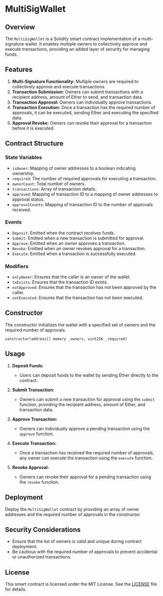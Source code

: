 # MultiSigWallet

## Overview

The `MultiSigWallet` is a Solidity smart contract implementation of a multi-signature wallet. It enables multiple owners to collectively approve and execute transactions, providing an added layer of security for managing funds.

## Features

1. **Multi-Signature Functionality:** Multiple owners are required to collectively approve and execute transactions.
2. **Transaction Submission:** Owners can submit transactions with a recipient address, amount of Ether to send, and transaction data.
3. **Transaction Approval:** Owners can individually approve transactions.
4. **Transaction Execution:** Once a transaction has the required number of approvals, it can be executed, sending Ether and executing the specified data.
5. **Approval Revoke:** Owners can revoke their approval for a transaction before it is executed.

## Contract Structure

### State Variables

- `isOwner`: Mapping of owner addresses to a boolean indicating ownership.
- `required`: The number of required approvals for executing a transaction.
- `ownerCount`: Total number of owners.
- `transactions`: Array of transaction details.
- `approved`: Mapping of transaction ID to a mapping of owner addresses to approval status.
- `approvalCounts`: Mapping of transaction ID to the number of approvals received.

### Events

- `Deposit`: Emitted when the contract receives funds.
- `Submit`: Emitted when a new transaction is submitted for approval.
- `Approve`: Emitted when an owner approves a transaction.
- `Revoke`: Emitted when an owner revokes approval for a transaction.
- `Execute`: Emitted when a transaction is successfully executed.

### Modifiers

- `onlyOwner`: Ensures that the caller is an owner of the wallet.
- `txExists`: Ensures that the transaction ID exists.
- `notApproved`: Ensures that the transaction has not been approved by the caller.
- `notExecuted`: Ensures that the transaction has not been executed.

## Constructor

The constructor initializes the wallet with a specified set of owners and the required number of approvals.

```solidity
constructor(address[] memory _owners, uint256 _required)
```

## Usage

1. **Deposit Funds:**
   - Users can deposit funds to the wallet by sending Ether directly to the contract.

2. **Submit Transaction:**
   - Owners can submit a new transaction for approval using the `submit` function, providing the recipient address, amount of Ether, and transaction data.

3. **Approve Transaction:**
   - Owners can individually approve a pending transaction using the `approve` function.

4. **Execute Transaction:**
   - Once a transaction has received the required number of approvals, any owner can execute the transaction using the `execute` function.

5. **Revoke Approval:**
   - Owners can revoke their approval for a pending transaction using the `revoke` function.

## Deployment

Deploy the `MultiSigWallet` contract by providing an array of owner addresses and the required number of approvals in the constructor.

## Security Considerations

- Ensure that the list of owners is valid and unique during contract deployment.
- Be cautious with the required number of approvals to prevent accidental or unauthorized transactions.

## License

This smart contract is licensed under the MIT License. See the [LICENSE](LICENSE) file for details.